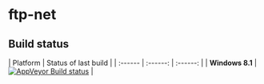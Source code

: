 # ftp-net

## Build status

| Platform | Status of last build |
| :------ | :------: | :------: |
| **Windows 8.1** | [![AppVeyor Build status](https://ci.appveyor.com/api/projects/status/3tfvn3693p62pg86?svg=true)](https://ci.appveyor.com/project/canbilgin/ftp-net/) |
